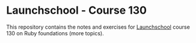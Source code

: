 # Launchschool - Course 130

This repository contains the notes and exercises for [Launchschool](https://launchschool.com/course_catalog) course 130 on Ruby foundations (more topics).